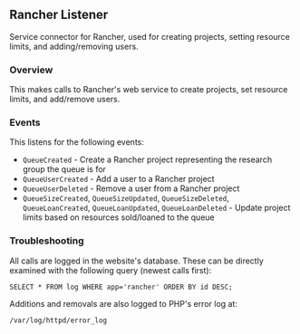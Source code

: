 ## Rancher Listener

Service connector for Rancher, used for creating projects, setting resource limits, and adding/removing users.

### Overview

This makes calls to Rancher's web service to create projects, set resource limits, and add/remove users.

### Events

This listens for the following events:

* `QueueCreated` - Create a Rancher project representing the research group the queue is for
* `QueueUserCreated` - Add a user to a Rancher project
* `QueueUserDeleted` - Remove a user from a Rancher project
* `QueueSizeCreated`, `QueueSizeUpdated`, `QueueSizeDeleted`, `QueueLoanCreated`, `QueueLoanUpdated`, `QueueLoanDeleted` - Update project limits based on resources sold/loaned to the queue

### Troubleshooting

All calls are logged in the website's database. These can be directly examined with the following query (newest calls first):

```
SELECT * FROM log WHERE app='rancher' ORDER BY id DESC;
```

Additions and removals are also logged to PHP's error log at:

```
/var/log/httpd/error_log
```
